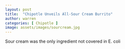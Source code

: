 ```yaml
---
layout: post
title:  "Chipotle Unveils All-Sour Cream Burrito"
author: warren
categories: [ Chipotle ]
image: assets/images/sourcream.jpg
---
```

Sour cream was the only ingredient not covered in E. coli